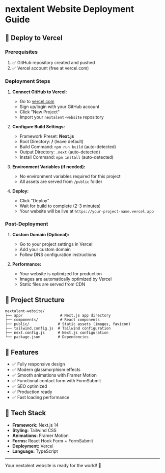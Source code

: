 # nextalent Website Deployment Guide

## 🚀 Deploy to Vercel

### Prerequisites
1. ✅ GitHub repository created and pushed
2. ✅ Vercel account (free at vercel.com)

### Deployment Steps

1. **Connect GitHub to Vercel:**
   - Go to [vercel.com](https://vercel.com)
   - Sign up/login with your GitHub account
   - Click "New Project"
   - Import your `nextalent-website` repository

2. **Configure Build Settings:**
   - Framework Preset: **Next.js**
   - Root Directory: **/** (leave default)
   - Build Command: `npm run build` (auto-detected)
   - Output Directory: `.next` (auto-detected)
   - Install Command: `npm install` (auto-detected)

3. **Environment Variables (if needed):**
   - No environment variables required for this project
   - All assets are served from `/public` folder

4. **Deploy:**
   - Click "Deploy"
   - Wait for build to complete (2-3 minutes)
   - Your website will be live at `https://your-project-name.vercel.app`

### Post-Deployment

1. **Custom Domain (Optional):**
   - Go to your project settings in Vercel
   - Add your custom domain
   - Follow DNS configuration instructions

2. **Performance:**
   - Your website is optimized for production
   - Images are automatically optimized by Vercel
   - Static files are served from CDN

## 📁 Project Structure

```
nextalent-website/
├── app/                 # Next.js app directory
├── components/          # React components
├── public/             # Static assets (images, favicon)
├── tailwind.config.js  # Tailwind configuration
├── next.config.js      # Next.js configuration
└── package.json        # Dependencies
```

## 🎨 Features

- ✅ Fully responsive design
- ✅ Modern glassmorphism effects
- ✅ Smooth animations with Framer Motion
- ✅ Functional contact form with FormSubmit
- ✅ SEO optimized
- ✅ Production ready
- ✅ Fast loading performance

## 🔧 Tech Stack

- **Framework:** Next.js 14
- **Styling:** Tailwind CSS
- **Animations:** Framer Motion
- **Forms:** React Hook Form + FormSubmit
- **Deployment:** Vercel
- **Language:** TypeScript

---

Your nextalent website is ready for the world! 🌟

